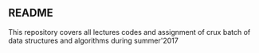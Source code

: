 ## **README**

This repository covers all lectures codes and assignment of crux batch of data structures and algorithms during summer'2017